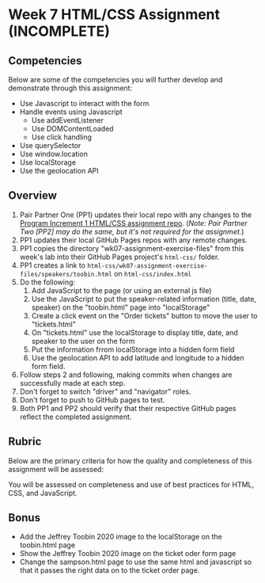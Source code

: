 # Week 7 HTML/CSS Assignment (INCOMPLETE)

## Competencies

Below are some of the competencies you will further develop and demonstrate through this assignment:

- Use Javascript to interact with the form
- Handle events using Javascript
    - Use addEventListener
    - Use DOMContentLoaded
    - Use click handling
- Use querySelector
- Use window.location
- Use localStorage
- Use the geolocation API



## Overview


1. Pair Partner One (PP1) updates their local repo with any changes to the [Program Increment 1 HTML/CSS assignment repo](https://gitlab.mccinfo.net/code-school/course-work/pi1-html-css). (_Note: Pair Partner Two [PP2] may do the same, but it's not required for the assignmet._)
1. PP1 updates their local GitHub Pages repos with any remote changes.
1. PP1 copies the directory "wk07-assignment-exercise-files" from this week's lab into their GitHub Pages project's `html-css/` folder.
1. PP1 creates a link to `html-css/wk07-assignment-exercise-files/speakers/toobin.html` on  `html-css/index.html`
1. Do the following:
    1. Add JavaScript to the page (or using an external js file)
    1. Use the JavaScript to put the speaker-related information (title, date, speaker) on the "toobin.html" page into "localStorage"
    2. Create a click event on the "Order tickets" button to move the user to "tickets.html"
    3. On "tickets.html" use the localStorage to display title, date, and speaker to the user on the form
    4. Put the information frrom localStorage into a hidden form field
    5. Use the geolocation API to add latitude and longitude to a hidden form field.
1. Follow steps 2 and following, making commits when changes are successfully made at each step.
1. Don't forget to switch "driver" and "navigator" roles.
1. Don't forget to push to GitHub pages to test.
1. Both PP1 and PP2 should verify that their respective GitHub pages reflect the completed assignment.


## Rubric

Below are the primary criteria for how the quality and completeness of this assignment will be assessed:

You will be assessed on completeness and use of best practices for HTML, CSS, and JavaScript.

## Bonus
- Add the Jeffrey Toobin 2020 image to the localStorage on the toobin.html page
- Show the Jeffrey Toobin 2020 image on the ticket oder form page
- Change the sampson.html page to use the same html and javascript so that it passes the right data on to the ticket order page.

